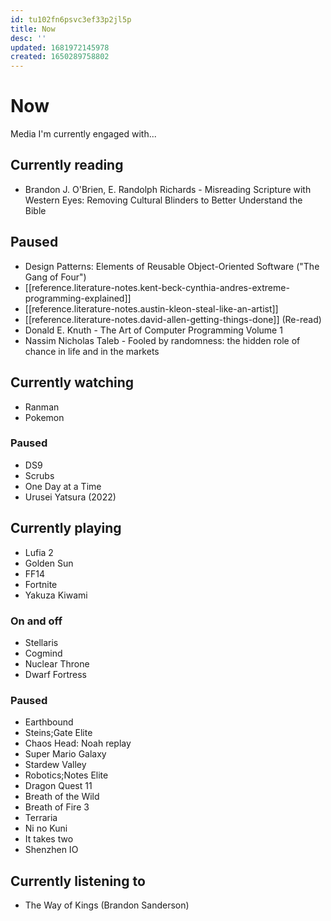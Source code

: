 ```yaml
---
id: tu102fn6psvc3ef33p2jl5p
title: Now
desc: ''
updated: 1681972145978
created: 1650289758802
---
```


# Now

Media I'm currently engaged with...

## Currently reading
- Brandon J. O'Brien, E. Randolph Richards - Misreading Scripture with Western Eyes: Removing Cultural Blinders to
  Better Understand the Bible
## Paused
- Design Patterns: Elements of Reusable Object-Oriented Software ("The Gang of Four")
- [[reference.literature-notes.kent-beck-cynthia-andres-extreme-programming-explained]]
- [[reference.literature-notes.austin-kleon-steal-like-an-artist]]
- [[reference.literature-notes.david-allen-getting-things-done]] (Re-read)
- Donald E. Knuth - The Art of Computer Programming Volume 1
- Nassim Nicholas Taleb - Fooled by randomness: the hidden role of chance in life and in the markets

## Currently watching
- Ranman
- Pokemon

### Paused
- DS9
- Scrubs
- One Day at a Time
- Urusei Yatsura (2022)

## Currently playing
- Lufia 2
- Golden Sun
- FF14
- Fortnite
- Yakuza Kiwami

### On and off
- Stellaris
- Cogmind
- Nuclear Throne
- Dwarf Fortress

### Paused
- Earthbound
- Steins;Gate Elite
- Chaos Head: Noah replay
- Super Mario Galaxy
- Stardew Valley
- Robotics;Notes Elite
- Dragon Quest 11
- Breath of the Wild
- Breath of Fire 3
- Terraria
- Ni no Kuni
- It takes two
- Shenzhen IO

## Currently listening to
- The Way of Kings (Brandon Sanderson)

